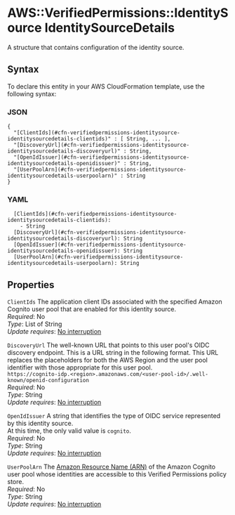 # AWS::VerifiedPermissions::IdentitySource IdentitySourceDetails<a name="aws-properties-verifiedpermissions-identitysource-identitysourcedetails"></a>

A structure that contains configuration of the identity source\.

## Syntax<a name="aws-properties-verifiedpermissions-identitysource-identitysourcedetails-syntax"></a>

To declare this entity in your AWS CloudFormation template, use the following syntax:

### JSON<a name="aws-properties-verifiedpermissions-identitysource-identitysourcedetails-syntax.json"></a>

```
{
  "[ClientIds](#cfn-verifiedpermissions-identitysource-identitysourcedetails-clientids)" : [ String, ... ],
  "[DiscoveryUrl](#cfn-verifiedpermissions-identitysource-identitysourcedetails-discoveryurl)" : String,
  "[OpenIdIssuer](#cfn-verifiedpermissions-identitysource-identitysourcedetails-openidissuer)" : String,
  "[UserPoolArn](#cfn-verifiedpermissions-identitysource-identitysourcedetails-userpoolarn)" : String
}
```

### YAML<a name="aws-properties-verifiedpermissions-identitysource-identitysourcedetails-syntax.yaml"></a>

```
  [ClientIds](#cfn-verifiedpermissions-identitysource-identitysourcedetails-clientids): 
    - String
  [DiscoveryUrl](#cfn-verifiedpermissions-identitysource-identitysourcedetails-discoveryurl): String
  [OpenIdIssuer](#cfn-verifiedpermissions-identitysource-identitysourcedetails-openidissuer): String
  [UserPoolArn](#cfn-verifiedpermissions-identitysource-identitysourcedetails-userpoolarn): String
```

## Properties<a name="aws-properties-verifiedpermissions-identitysource-identitysourcedetails-properties"></a>

`ClientIds`  <a name="cfn-verifiedpermissions-identitysource-identitysourcedetails-clientids"></a>
The application client IDs associated with the specified Amazon Cognito user pool that are enabled for this identity source\.  
*Required*: No  
*Type*: List of String  
*Update requires*: [No interruption](https://docs.aws.amazon.com/AWSCloudFormation/latest/UserGuide/using-cfn-updating-stacks-update-behaviors.html#update-no-interrupt)

`DiscoveryUrl`  <a name="cfn-verifiedpermissions-identitysource-identitysourcedetails-discoveryurl"></a>
The well\-known URL that points to this user pool's OIDC discovery endpoint\. This is a URL string in the following format\. This URL replaces the placeholders for both the AWS Region and the user pool identifier with those appropriate for this user pool\.  
`https://cognito-idp.<region>.amazonaws.com/<user-pool-id>/.well-known/openid-configuration`  
*Required*: No  
*Type*: String  
*Update requires*: [No interruption](https://docs.aws.amazon.com/AWSCloudFormation/latest/UserGuide/using-cfn-updating-stacks-update-behaviors.html#update-no-interrupt)

`OpenIdIssuer`  <a name="cfn-verifiedpermissions-identitysource-identitysourcedetails-openidissuer"></a>
A string that identifies the type of OIDC service represented by this identity source\.   
At this time, the only valid value is `cognito`\.  
*Required*: No  
*Type*: String  
*Update requires*: [No interruption](https://docs.aws.amazon.com/AWSCloudFormation/latest/UserGuide/using-cfn-updating-stacks-update-behaviors.html#update-no-interrupt)

`UserPoolArn`  <a name="cfn-verifiedpermissions-identitysource-identitysourcedetails-userpoolarn"></a>
The [Amazon Resource Name \(ARN\)](https://docs.aws.amazon.com/general/latest/gr/aws-arns-and-namespaces.html) of the Amazon Cognito user pool whose identities are accessible to this Verified Permissions policy store\.  
*Required*: No  
*Type*: String  
*Update requires*: [No interruption](https://docs.aws.amazon.com/AWSCloudFormation/latest/UserGuide/using-cfn-updating-stacks-update-behaviors.html#update-no-interrupt)